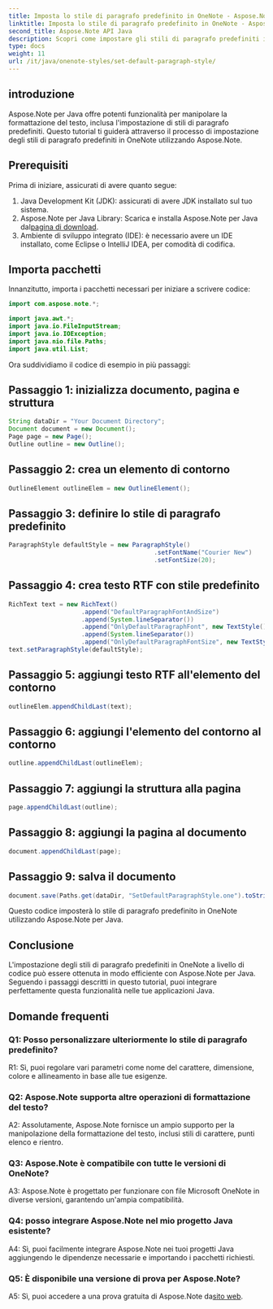 ```yaml
---
title: Imposta lo stile di paragrafo predefinito in OneNote - Aspose.Note
linktitle: Imposta lo stile di paragrafo predefinito in OneNote - Aspose.Note
second_title: Aspose.Note API Java
description: Scopri come impostare gli stili di paragrafo predefiniti in OneNote utilizzando Aspose.Note per Java. Segui la nostra guida passo passo per una formattazione efficiente del testo nelle tue applicazioni Java.
type: docs
weight: 11
url: /it/java/onenote-styles/set-default-paragraph-style/
---
```

## introduzione

Aspose.Note per Java offre potenti funzionalità per manipolare la formattazione del testo, inclusa l'impostazione di stili di paragrafo predefiniti. Questo tutorial ti guiderà attraverso il processo di impostazione degli stili di paragrafo predefiniti in OneNote utilizzando Aspose.Note.

## Prerequisiti

Prima di iniziare, assicurati di avere quanto segue:

1. Java Development Kit (JDK): assicurati di avere JDK installato sul tuo sistema.
2.  Aspose.Note per Java Library: Scarica e installa Aspose.Note per Java dal[pagina di download](https://releases.aspose.com/note/java/).
3. Ambiente di sviluppo integrato (IDE): è necessario avere un IDE installato, come Eclipse o IntelliJ IDEA, per comodità di codifica.

## Importa pacchetti

Innanzitutto, importa i pacchetti necessari per iniziare a scrivere codice:

```java
import com.aspose.note.*;

import java.awt.*;
import java.io.FileInputStream;
import java.io.IOException;
import java.nio.file.Paths;
import java.util.List;
```

Ora suddividiamo il codice di esempio in più passaggi:

## Passaggio 1: inizializza documento, pagina e struttura

```java
String dataDir = "Your Document Directory";
Document document = new Document();
Page page = new Page();
Outline outline = new Outline();
```

## Passaggio 2: crea un elemento di contorno

```java
OutlineElement outlineElem = new OutlineElement();
```

## Passaggio 3: definire lo stile di paragrafo predefinito

```java
ParagraphStyle defaultStyle = new ParagraphStyle()
										.setFontName("Courier New")
										.setFontSize(20);
```

## Passaggio 4: crea testo RTF con stile predefinito

```java
RichText text = new RichText()
					.append("DefaultParagraphFontAndSize")
					.append(System.lineSeparator())
					.append("OnlyDefaultParagraphFont", new TextStyle().setFontSize(14))
					.append(System.lineSeparator())
					.append("OnlyDefaultParagraphFontSize", new TextStyle().setFontName("Verdana"));
text.setParagraphStyle(defaultStyle);
```

## Passaggio 5: aggiungi testo RTF all'elemento del contorno

```java
outlineElem.appendChildLast(text);
```

## Passaggio 6: aggiungi l'elemento del contorno al contorno

```java
outline.appendChildLast(outlineElem);
```

## Passaggio 7: aggiungi la struttura alla pagina

```java
page.appendChildLast(outline);
```

## Passaggio 8: aggiungi la pagina al documento

```java
document.appendChildLast(page);
```

## Passaggio 9: salva il documento

```java
document.save(Paths.get(dataDir, "SetDefaultParagraphStyle.one").toString());
```

Questo codice imposterà lo stile di paragrafo predefinito in OneNote utilizzando Aspose.Note per Java.

## Conclusione

L'impostazione degli stili di paragrafo predefiniti in OneNote a livello di codice può essere ottenuta in modo efficiente con Aspose.Note per Java. Seguendo i passaggi descritti in questo tutorial, puoi integrare perfettamente questa funzionalità nelle tue applicazioni Java.

## Domande frequenti

### Q1: Posso personalizzare ulteriormente lo stile di paragrafo predefinito?

R1: Sì, puoi regolare vari parametri come nome del carattere, dimensione, colore e allineamento in base alle tue esigenze.

### Q2: Aspose.Note supporta altre operazioni di formattazione del testo?

A2: Assolutamente, Aspose.Note fornisce un ampio supporto per la manipolazione della formattazione del testo, inclusi stili di carattere, punti elenco e rientro.

### Q3: Aspose.Note è compatibile con tutte le versioni di OneNote?

A3: Aspose.Note è progettato per funzionare con file Microsoft OneNote in diverse versioni, garantendo un'ampia compatibilità.

### Q4: posso integrare Aspose.Note nel mio progetto Java esistente?

A4: Sì, puoi facilmente integrare Aspose.Note nei tuoi progetti Java aggiungendo le dipendenze necessarie e importando i pacchetti richiesti.

### Q5: È disponibile una versione di prova per Aspose.Note?

 A5: Sì, puoi accedere a una prova gratuita di Aspose.Note da[sito web](https://releases.aspose.com/).